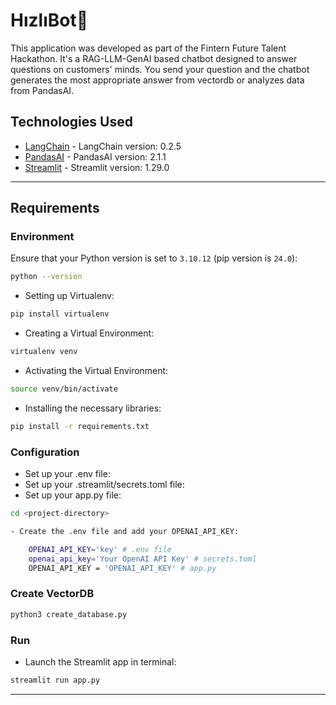 # HızlıBot🐇

This application was developed as part of the Fintern Future Talent Hackathon. It's a RAG-LLM-GenAI based chatbot designed to answer questions on customers' minds. You send your question and the chatbot generates the most appropriate answer from vectordb or analyzes data from PandasAI.

## Technologies Used

- [LangChain](https://python.langchain.com/v0.2/docs/introduction/) - LangChain version: 0.2.5
- [PandasAI](https://docs.pandas-ai.com/intro) - PandasAI version: 2.1.1 
- [Streamlit](https://docs.streamlit.io/) - Streamlit version: 1.29.0

---

## Requirements

### Environment

Ensure that your Python version is set to `3.10.12` (pip version is `24.0`):

```bash
python --version
```
- Setting up Virtualenv:

```bash
pip install virtualenv
```
- Creating a Virtual Environment:
```bash
virtualenv venv
```
- Activating the Virtual Environment:
```bash
source venv/bin/activate
```
- Installing the necessary libraries:
```bash
pip install -r requirements.txt
```

### Configuration

- Set up your .env file:
- Set up your .streamlit/secrets.toml file:
- Set up your app.py file:

```bash
cd <project-directory>
```

```bash
- Create the .env file and add your OPENAI_API_KEY:

    OPENAI_API_KEY='key' # .env file
    openai_api_key='Your OpenAI API Key' # secrets.toml
    OPENAI_API_KEY = 'OPENAI_API_KEY' # app.py 
```
### Create VectorDB

```bash
python3 create_database.py
```

### Run

- Launch the Streamlit app in terminal:
```bash
streamlit run app.py
```
---